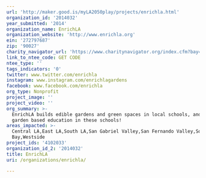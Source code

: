 ```yaml
---
url: 'http://maker.good.is/myLA2050play/projects/enrichla.html'
organization_id: '2014032'
year_submitted: '2014'
organization_name: EnrichLA
organization_website: 'http://www.enrichla.org'
ein: '272797687'
zip: '90027'
charity_navigator_url: 'https://www.charitynavigator.org/index.cfm?bay=search.profile&ein=272797687'
link_to_ntee_code: GET CODE
ntee_type: ''
tags_indicators: '0'
twitter: www.twitter.com/enrichla
instagram: www.instagram.com/enrichlagardens
facebook: www.facebook.com/enrichla
org_type: Nonprofit
project_image: ''
project_video: ''
org_summary: >-
  EnrichLA builds edible gardens and green spaces in local schools, and provides
  garden based education in these schools!
areas_impacted: >-
  Central LA,East LA,South LA,San Gabriel Valley,San Fernando Valley,South
  Bay,Westside
project_ids: '4102033'
organization_id_2: '2014032'
title: EnrichLA
uri: /organizations/enrichla/

---
```


